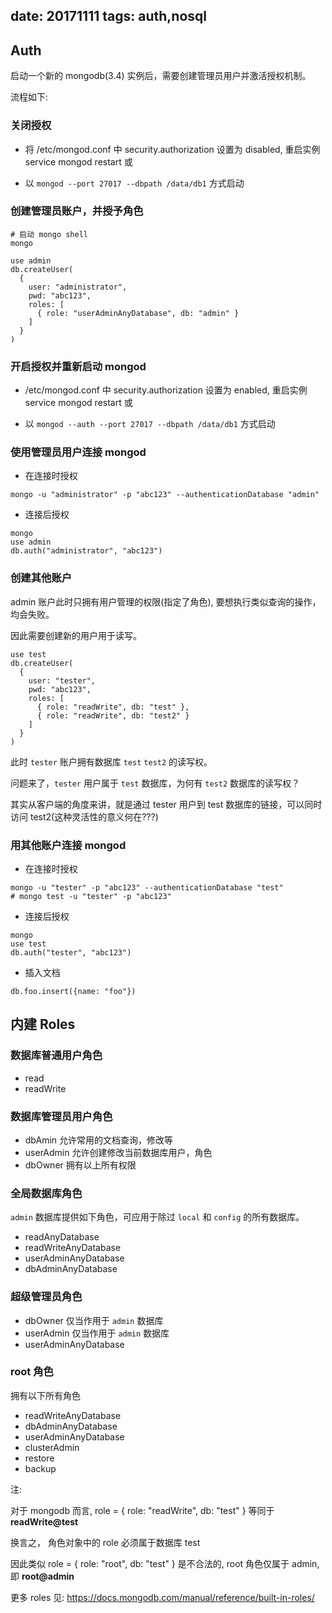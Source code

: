 date: 20171111
tags: auth,nosql
---
## Auth

启动一个新的 mongodb(3.4) 实例后，需要创建管理员用户并激活授权机制。

流程如下:

### 关闭授权

- 将 /etc/mongod.conf 中 security.authorization 设置为 disabled, 重启实例 service mongod restart 或

- 以 `mongod --port 27017 --dbpath /data/db1` 方式启动

### 创建管理员账户，并授予角色

```shell
# 启动 mongo shell
mongo 

use admin
db.createUser(
  {
    user: "administrator",
    pwd: "abc123",
    roles: [ 
      { role: "userAdminAnyDatabase", db: "admin" } 
    ]
  }    
)
```
### 开启授权并重新启动 mongod

- /etc/mongod.conf 中 security.authorization 设置为 enabled, 重启实例 service mongod restart 或

- 以 `mongod --auth --port 27017 --dbpath /data/db1` 方式启动

### 使用管理员用户连接 mongod

- 在连接时授权

```shell
mongo -u "administrator" -p "abc123" --authenticationDatabase "admin"
```

- 连接后授权

```shell
mongo
use admin
db.auth("administrator", "abc123")
``` 

### 创建其他账户

admin 账户此时只拥有用户管理的权限(指定了角色), 要想执行类似查询的操作，均会失败。

因此需要创建新的用户用于读写。

```shell
use test
db.createUser(
  {
    user: "tester",
    pwd: "abc123",
    roles: [ 
      { role: "readWrite", db: "test" },
      { role: "readWrite", db: "test2" } 
    ]
  }
)
```

此时 `tester` 账户拥有数据库 `test` `test2` 的读写权。

问题来了，`tester` 用户属于 `test` 数据库，为何有 `test2` 数据库的读写权？

其实从客户端的角度来讲，就是通过 tester 用户到 test 数据库的链接，可以同时访问 test2(这种灵活性的意义何在???)

### 用其他账户连接 mongod

- 在连接时授权

```shell
mongo -u "tester" -p "abc123" --authenticationDatabase "test"
# mongo test -u "tester" -p "abc123" 
```

- 连接后授权

```shell
mongo
use test
db.auth("tester", "abc123")
``` 

- 插入文档

```shell
db.foo.insert({name: "foo"})
```

## 内建 Roles

### 数据库普通用户角色

- read 
- readWrite 

### 数据库管理员用户角色

- dbAmin 允许常用的文档查询，修改等
- userAdmin 允许创建修改当前数据库用户，角色
- dbOwner 拥有以上所有权限

### 全局数据库角色

`admin` 数据库提供如下角色，可应用于除过 `local` 和 `config` 的所有数据库。

- readAnyDatabase
- readWriteAnyDatabase
- userAdminAnyDatabase
- dbAdminAnyDatabase

### 超级管理员角色

- dbOwner 仅当作用于 `admin` 数据库 
- userAdmin 仅当作用于 `admin` 数据库 
- userAdminAnyDatabase 

### root 角色

拥有以下所有角色

- readWriteAnyDatabase
- dbAdminAnyDatabase
- userAdminAnyDatabase
- clusterAdmin
- restore
- backup

注:

对于 mongodb 而言, role = { role: "readWrite", db: "test" } 等同于 **readWrite@test**

换言之， 角色对象中的 role 必须属于数据库 test

因此类似 role = { role: "root", db: "test" } 是不合法的, root 角色仅属于 admin, 即 **root@admin**


更多 roles 见: https://docs.mongodb.com/manual/reference/built-in-roles/
